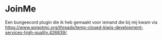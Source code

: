 # JoinMe

Een bungeecord plugin die ik heb gemaakt voor iemand die bij mij kwam via https://www.spigotmc.org/threads/temp-closed-kiwis-development-services-high-quality.426839/.
